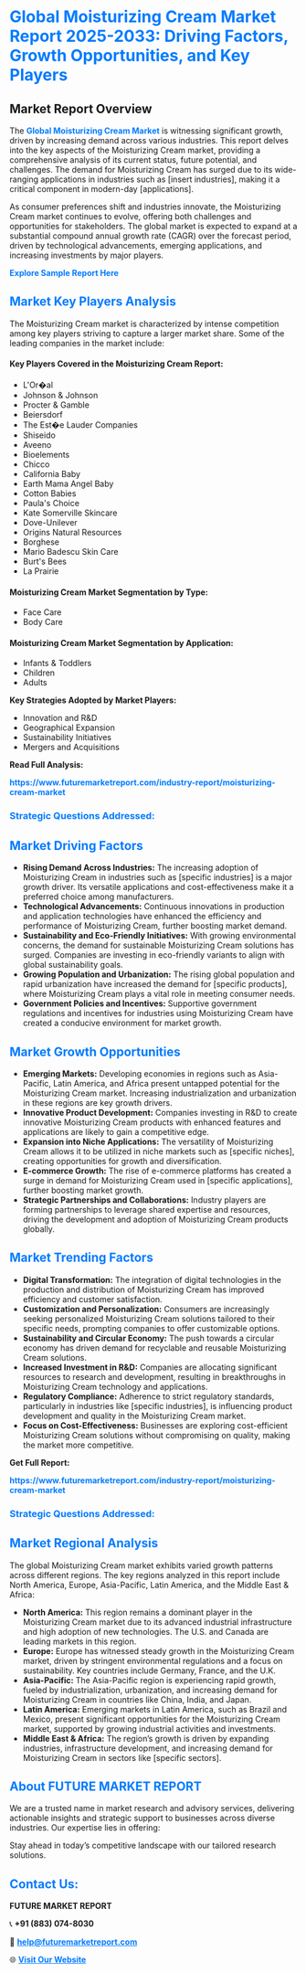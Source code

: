<h1 style="color: #007BFF;">Global Moisturizing Cream Market Report 2025-2033: Driving Factors, Growth Opportunities, and Key Players</h1>

<section id="overview">
<h2>Market Report Overview</h2>
<p>The <a href="https://www.futuremarketreport.com/industry-report/moisturizing-cream-market" style="color: #007BFF; text-decoration: none;"><strong>Global Moisturizing Cream Market</strong></a> is witnessing significant growth, driven by increasing demand across various industries. This report delves into the key aspects of the Moisturizing Cream market, providing a comprehensive analysis of its current status, future potential, and challenges. The demand for Moisturizing Cream has surged due to its wide-ranging applications in industries such as [insert industries], making it a critical component in modern-day [applications].</p>
<p>As consumer preferences shift and industries innovate, the Moisturizing Cream market continues to evolve, offering both challenges and opportunities for stakeholders. The global market is expected to expand at a substantial compound annual growth rate (CAGR) over the forecast period, driven by technological advancements, emerging applications, and increasing investments by major players.</p>
</section>

<section id="overview">
<p><a href="https://www.futuremarketreport.com/request-sample/reportId=63677" style="color: #007BFF; text-decoration: none;"><strong>Explore Sample Report Here</strong></a></p>
</section>

<section id="key-players">
<h2 style="color: #007BFF;">Market Key Players Analysis</h2>
<p>The Moisturizing Cream market is characterized by intense competition among key players striving to capture a larger market share. Some of the leading companies in the market include:</p>
<h4>Key Players Covered in the Moisturizing Cream Report:</h4>
<ul><li>L&#039;Or�al</li><li>Johnson &amp; Johnson</li><li>Procter &amp; Gamble</li><li>Beiersdorf</li><li>The Est�e Lauder Companies</li><li>Shiseido</li><li>Aveeno</li><li>Bioelements</li><li>Chicco</li><li>California Baby</li><li>Earth Mama Angel Baby</li><li>Cotton Babies</li><li>Paula&#039;s Choice</li><li>Kate Somerville Skincare</li><li>Dove-Unilever</li><li>Origins Natural Resources</li><li>Borghese</li><li>Mario Badescu Skin Care</li><li>Burt&#039;s Bees</li><li>La Prairie</li></ul>
<h4>Moisturizing Cream Market Segmentation by Type:</h4>
<ul><li>Face Care</li><li>Body Care</li></ul>

<h4>Moisturizing Cream Market Segmentation by Application:</h4>
<ul><li>Infants &amp; Toddlers</li><li>Children</li><li>Adults</li></ul>
<p><strong>Key Strategies Adopted by Market Players:</strong></p>
<ul>
<li>Innovation and R&D</li>
<li>Geographical Expansion</li>
<li>Sustainability Initiatives</li>
<li>Mergers and Acquisitions</li>
</ul>
</section>

<section>
<p><strong>Read Full Analysis: </strong></p><a href="https://www.futuremarketreport.com/industry-report/moisturizing-cream-market" style="color: #007BFF; text-decoration: none;"><strong>https://www.futuremarketreport.com/industry-report/moisturizing-cream-market</strong></a>
<h3 style="color: #007BFF;">Strategic Questions Addressed:</h3>
</section>

<section id="driving-factors">
<h2 style="color: #007BFF;">Market Driving Factors</h2>
<ul>
<li><strong>Rising Demand Across Industries:</strong> The increasing adoption of Moisturizing Cream in industries such as [specific industries] is a major growth driver. Its versatile applications and cost-effectiveness make it a preferred choice among manufacturers.</li>
<li><strong>Technological Advancements:</strong> Continuous innovations in production and application technologies have enhanced the efficiency and performance of Moisturizing Cream, further boosting market demand.</li>
<li><strong>Sustainability and Eco-Friendly Initiatives:</strong> With growing environmental concerns, the demand for sustainable Moisturizing Cream solutions has surged. Companies are investing in eco-friendly variants to align with global sustainability goals.</li>
<li><strong>Growing Population and Urbanization:</strong> The rising global population and rapid urbanization have increased the demand for [specific products], where Moisturizing Cream plays a vital role in meeting consumer needs.</li>
<li><strong>Government Policies and Incentives:</strong> Supportive government regulations and incentives for industries using Moisturizing Cream have created a conducive environment for market growth.</li>
</ul>
</section>

<section id="growth-opportunities">
<h2 style="color: #007BFF;">Market Growth Opportunities</h2>
<ul>
<li><strong>Emerging Markets:</strong> Developing economies in regions such as Asia-Pacific, Latin America, and Africa present untapped potential for the Moisturizing Cream market. Increasing industrialization and urbanization in these regions are key growth drivers.</li>
<li><strong>Innovative Product Development:</strong> Companies investing in R&D to create innovative Moisturizing Cream products with enhanced features and applications are likely to gain a competitive edge.</li>
<li><strong>Expansion into Niche Applications:</strong> The versatility of Moisturizing Cream allows it to be utilized in niche markets such as [specific niches], creating opportunities for growth and diversification.</li>
<li><strong>E-commerce Growth:</strong> The rise of e-commerce platforms has created a surge in demand for Moisturizing Cream used in [specific applications], further boosting market growth.</li>
<li><strong>Strategic Partnerships and Collaborations:</strong> Industry players are forming partnerships to leverage shared expertise and resources, driving the development and adoption of Moisturizing Cream products globally.</li>
</ul>
</section>

<section id="trending-factors">
<h2 style="color: #007BFF;">Market Trending Factors</h2>
<ul>
<li><strong>Digital Transformation:</strong> The integration of digital technologies in the production and distribution of Moisturizing Cream has improved efficiency and customer satisfaction.</li>
<li><strong>Customization and Personalization:</strong> Consumers are increasingly seeking personalized Moisturizing Cream solutions tailored to their specific needs, prompting companies to offer customizable options.</li>
<li><strong>Sustainability and Circular Economy:</strong> The push towards a circular economy has driven demand for recyclable and reusable Moisturizing Cream solutions.</li>
<li><strong>Increased Investment in R&D:</strong> Companies are allocating significant resources to research and development, resulting in breakthroughs in Moisturizing Cream technology and applications.</li>
<li><strong>Regulatory Compliance:</strong> Adherence to strict regulatory standards, particularly in industries like [specific industries], is influencing product development and quality in the Moisturizing Cream market.</li>
<li><strong>Focus on Cost-Effectiveness:</strong> Businesses are exploring cost-efficient Moisturizing Cream solutions without compromising on quality, making the market more competitive.</li>
</ul>
</section>

<section>
<p><strong>Get Full Report: </strong></p><a href="https://www.futuremarketreport.com/industry-report/moisturizing-cream-market" style="color: #007BFF; text-decoration: none;"><strong>https://www.futuremarketreport.com/industry-report/moisturizing-cream-market</strong></a>
<h3 style="color: #007BFF;">Strategic Questions Addressed:</h3>
</section>


<section id="regional-analysis">
<h2 style="color: #007BFF;">Market Regional Analysis</h2>
<p>The global Moisturizing Cream market exhibits varied growth patterns across different regions. The key regions analyzed in this report include North America, Europe, Asia-Pacific, Latin America, and the Middle East & Africa:</p>
<ul>
<li><strong>North America:</strong> This region remains a dominant player in the Moisturizing Cream market due to its advanced industrial infrastructure and high adoption of new technologies. The U.S. and Canada are leading markets in this region.</li>
<li><strong>Europe:</strong> Europe has witnessed steady growth in the Moisturizing Cream market, driven by stringent environmental regulations and a focus on sustainability. Key countries include Germany, France, and the U.K.</li>
<li><strong>Asia-Pacific:</strong> The Asia-Pacific region is experiencing rapid growth, fueled by industrialization, urbanization, and increasing demand for Moisturizing Cream in countries like China, India, and Japan.</li>
<li><strong>Latin America:</strong> Emerging markets in Latin America, such as Brazil and Mexico, present significant opportunities for the Moisturizing Cream market, supported by growing industrial activities and investments.</li>
<li><strong>Middle East & Africa:</strong> The region’s growth is driven by expanding industries, infrastructure development, and increasing demand for Moisturizing Cream in sectors like [specific sectors].</li>
</ul>
</section>

<footer>
<h2 style="color: #007BFF;">About FUTURE MARKET REPORT</h2>
<p>We are a trusted name in market research and advisory services, delivering actionable insights and strategic support to businesses across diverse industries. Our expertise lies in offering:</p>

<p>Stay ahead in today’s competitive landscape with our tailored research solutions.</p>

<h2 style="color: #007BFF;">Contact Us:</h2>
<p><strong>FUTURE MARKET REPORT</strong></p>
<p>📞 <strong>+91 (883) 074-8030</strong></p>
<p>📧 <strong><a href="mailto:help@futuremarketreport.com" style="color: #007BFF;">help@futuremarketreport.com</a></strong></p>
<p>🌐 <strong><a href="https://www.futuremarketreport.com/" style="color: #007BFF;">Visit Our Website</a></strong></p>
</footer>